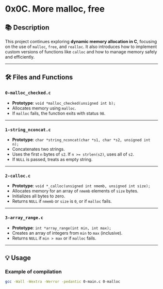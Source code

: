 # 0x0C. More malloc, free

## 📚 Description

This project continues exploring **dynamic memory allocation in C**, focusing on the use of `malloc`, `free`, and `realloc`. It also introduces how to implement custom versions of functions like `calloc` and how to manage memory safely and efficiently.

---

## 🛠️ Files and Functions

### `0-malloc_checked.c`
- **Prototype**: `void *malloc_checked(unsigned int b);`
- Allocates memory using `malloc`.
- If `malloc` fails, the function exits with status `98`.

---

### `1-string_nconcat.c`
- **Prototype**: `char *string_nconcat(char *s1, char *s2, unsigned int n);`
- Concatenates two strings.
- Uses the first `n` bytes of `s2`. If `n >= strlen(s2)`, uses all of `s2`.
- If `NULL` is passed, treats as empty string.

---

### `2-calloc.c`
- **Prototype**: `void *_calloc(unsigned int nmemb, unsigned int size);`
- Allocates memory for an array of `nmemb` elements of `size` bytes.
- Initializes all bytes to zero.
- Returns `NULL` if `nmemb` or `size` is `0`, or if `malloc` fails.

---

### `3-array_range.c`
- **Prototype**: `int *array_range(int min, int max);`
- Creates an array of integers from `min` to `max` (inclusive).
- Returns `NULL` if `min > max` or if `malloc` fails.

---

## 💡 Usage

### Example of compilation

```bash
gcc -Wall -Wextra -Werror -pedantic 0-main.c 0-malloc
